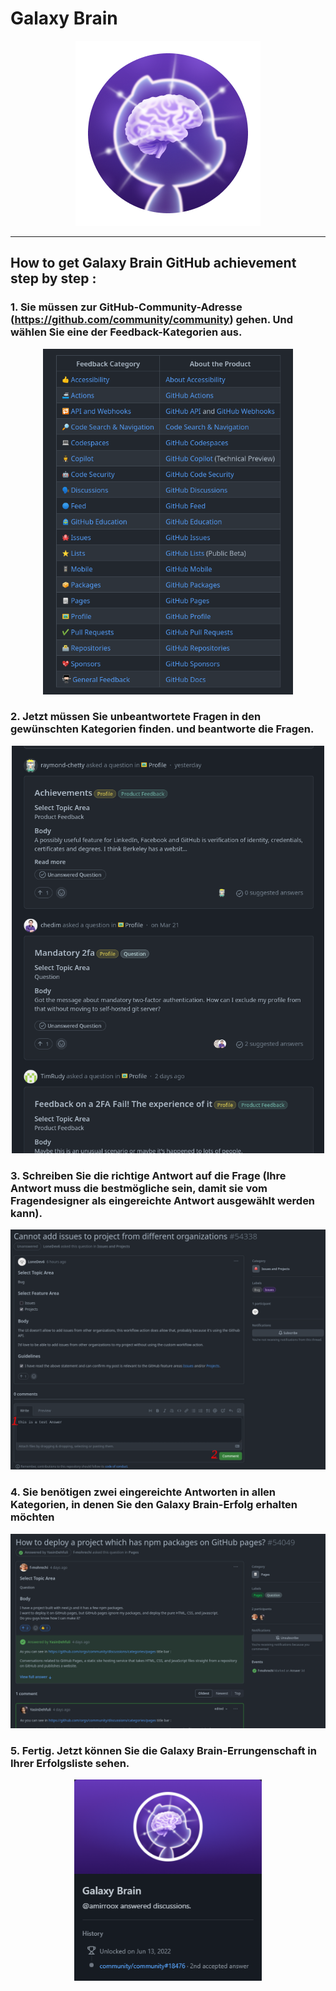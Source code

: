 # Galaxy Brain

<div align="center"  >

<img width="296" src="../badges/GalaxyBrain.png" alt="QuickDraw-Pin">
</div>

<hr>

## How to get Galaxy Brain GitHub achievement step by step :

### 1. Sie müssen zur GitHub-Community-Adresse (https://github.com/community/community) gehen. Und wählen Sie eine der Feedback-Kategorien aus.

<div align="center">
<img width="400" src="../img/galaxy-brain/galaxy-step1.png" alt="galaxy-brain-step1.png">
</div>

### 2. Jetzt müssen Sie unbeantwortete Fragen in den gewünschten Kategorien finden. und beantworte die Fragen.

<div align="center">
<img width="500" src="../img/galaxy-brain/galaxy-step2.png" alt="galaxy-brain-step2.png">
</div>

### 3. Schreiben Sie die richtige Antwort auf die Frage (Ihre Antwort muss die bestmögliche sein, damit sie vom Fragendesigner als eingereichte Antwort ausgewählt werden kann).

<div align="center">
<img width="700" src="../img/galaxy-brain/galaxy-step3.png" alt="galaxy-brain-step3.png">
</div>



### 4. Sie benötigen zwei eingereichte Antworten in allen Kategorien, in denen Sie den Galaxy Brain-Erfolg erhalten möchten

<div align="center">
<img width="700" src="../img/galaxy-brain/galaxy-step4.png" alt="galaxy-brain-step4.png">
</div>

### 5. Fertig. Jetzt können Sie die Galaxy Brain-Errungenschaft in Ihrer Erfolgsliste sehen.

<div align="center">
<img width="300" src="../img/galaxy-brain/galaxy-step5.png" alt="galaxy-brain-finish.png">
</div>
